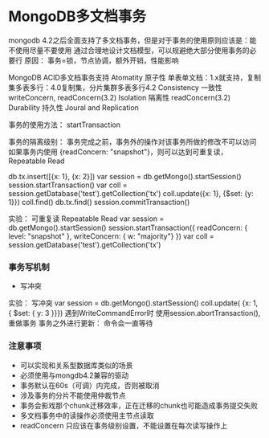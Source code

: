 # MongoDB多文档事务

mongodb 4.2之后全面支持了多文档事务，但是对于事务的使用原则应该是：能不使用尽量不要使用
通过合理地设计文档模型，可以规避绝大部分使用事务的必要行
原因： 事务=锁，节点协调，额外开销，性能影响

MongoDB ACID多文档事务支持
Atomatity 原子性    单表单文档：1.x就支持，复制集多表多行：4.0复制集，分片集群多表多行4.2
Consistency 一致性   writeConcern, readConcern(3.2)
Isolation 隔离性     readConcern(3.2)
Durability 持久性   Joural and Replication

事务的使用方法：
startTransaction

事务的隔离级别：
事务完成之前，事务外的操作对该事务所做的修改不可以访问
如果事务内使用 {readConcern: "snapshot"}，则可以达到可重复读，Repeatable Read

db.tx.insert([{x: 1}, {x: 2}])
var session = db.getMongo().startSession()
session.startTransaction()
var coll = session.getDatabase('test').getCollection('tx')
coll.update({x: 1}, {$set: {y: 1}})
coll.find()
db.tx.find()
session.commitTransaction()


实验： 可重复读 Repeatable Read
var session = db.getMongo().startSession()
session.startTransaction({
    readConcern: { level: "snapshot" },
    writeConcern: { w: "majority"}
})
var coll = session.getDatabase('test').getCollection('tx')

### 事务写机制
- 写冲突


实验： 写冲突 
var session = db.getMongo().startSession()
coll.update( {x: 1, { $set: { y: 3 }}})
遇到WriteCommandError时 使用session.abortTransaction(), 重做事务
事务之外进行更新： 命令会一直等待


### 注意事项
- 可以实现和关系型数据库类似的场景
- 必须使用与mongdb4.2兼容的驱动
- 事务默认在60s（可调）内完成，否则被取消
- 涉及事务的分片不能使用仲裁节点
- 事务会影戏那个chunk迁移效率，正在迁移的chunk也可能造成事务提交失败
- 多文档事务中的读操作必须使用主节点读取
- readConcern 只应该在事务级别设置，不能设置在每次读写操作上

